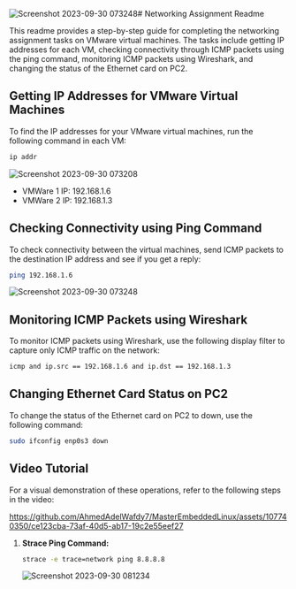 ![Screenshot 2023-09-30 073248](https://github.com/AhmedAdelWafdy7/MasterEmbeddedLinux/assets/107740350/d3133527-c49b-415c-b0d5-bdd2071164af)# Networking Assignment Readme

This readme provides a step-by-step guide for completing the networking assignment tasks on VMware virtual machines. The tasks include getting IP addresses for each VM, checking connectivity through ICMP packets using the ping command, monitoring ICMP packets using Wireshark, and changing the status of the Ethernet card on PC2.

## Getting IP Addresses for VMware Virtual Machines

To find the IP addresses for your VMware virtual machines, run the following command in each VM:

```bash
ip addr
```
   ![Screenshot 2023-09-30 073208](https://github.com/AhmedAdelWafdy7/MasterEmbeddedLinux/assets/107740350/c3f2b817-400c-4e62-a548-2826bc1205b8)

- VMWare 1 IP: 192.168.1.6
- VMWare 2 IP: 192.168.1.3

## Checking Connectivity using Ping Command

To check connectivity between the virtual machines, send ICMP packets to the destination IP address and see if you get a reply:

```bash
ping 192.168.1.6
```
   ![Screenshot 2023-09-30 073248](https://github.com/AhmedAdelWafdy7/MasterEmbeddedLinux/assets/107740350/bf5222ce-7556-4670-b33f-030896fb48b1)

## Monitoring ICMP Packets using Wireshark

To monitor ICMP packets using Wireshark, use the following display filter to capture only ICMP traffic on the network:

```bash
icmp and ip.src == 192.168.1.6 and ip.dst == 192.168.1.3
```

## Changing Ethernet Card Status on PC2

To change the status of the Ethernet card on PC2 to down, use the following command:

```bash
sudo ifconfig enp0s3 down
```

## Video Tutorial

For a visual demonstration of these operations, refer to the following steps in the video:


   https://github.com/AhmedAdelWafdy7/MasterEmbeddedLinux/assets/107740350/ce123cba-73af-40d5-ab17-19c2e55eef27


1. **Strace Ping Command:**
   ```bash
   strace -e trace=network ping 8.8.8.8
   ```
   ![Screenshot 2023-09-30 081234](https://github.com/AhmedAdelWafdy7/MasterEmbeddedLinux/assets/107740350/f6a86aa6-fb80-44f0-8230-ae6ef952ec9f)
